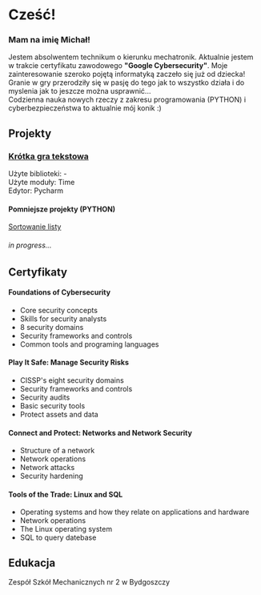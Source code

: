 

<h1>Cześć!</h1>
<h3>Mam na imię Michał!</h3>
  <p>Jestem absolwentem technikum o kierunku mechatronik.
  Aktualnie jestem w trakcie certyfikatu zawodowego <b>"Google Cybersecurity"</b>.
  Moje zainteresowanie szeroko pojętą informatyką zaczeło się już od dziecka!
  Granie w gry przerodziły się w pasję do tego jak to wszystko działa i 
    do myslenia jak to jeszcze można usprawnić... <br>
    Codzienna nauka nowych rzeczy z zakresu programowania (PYTHON)
    i cyberbezpieczeństwa to aktualnie mój konik :)
  </p>

<h2>Projekty</h2>
<h3><a href="https://github.com/eloMichas/python/blob/main/krotka%20gra%20tekstowa.py">Krótka gra tekstowa<a></h2>
<p>
Użyte biblioteki: - <br>
Użyte moduły: Time <br>
Edytor: Pycharm
</p>
<h4>Pomniejsze projekty (PYTHON)</h4>
<p><a href="https://github.com/eloMichas/python/blob/main/sortowanie%20listy.py">Sortowanie listy</a></p>
<h6>in progress...</h6>
<h2>Certyfikaty</h2>
<h4>Foundations of Cybersecurity</h4>
<ul>
  <li>Core security concepts</li>
  <li>Skills for security analysts</li>
  <li>8 security domains </li>
  <li>Security frameworks and controls</li>
  <li>Common tools and programing languages</li>
</ul>
<h4>Play It Safe: Manage Security Risks</h4>
<ul>
  <li>CISSP's eight security domains</li>
  <li>Security frameworks and controls</li>
  <li>Security audits</li>
  <li>Basic security tools</li>
  <li>Protect assets and data</li>
</ul>
<h4>Connect and Protect: Networks and Network Security</h4>
<ul>
  <li>Structure of a network</li>
  <li>Network operations</li>
  <li>Network attacks</li>
  <li>Security hardening</li>
</ul>
<h4>Tools of the Trade: Linux and SQL</h4>
<ul>
  <li>Operating systems and how they relate on applications and hardware </li>
  <li>Network operations</li>
  <li>The Linux operating system</li>
  <li>SQL to query datebase </li>
</ul>

<h2>Edukacja</h2>

<p>Zespół Szkół Mechanicznych nr 2 w Bydgoszczy</p>
